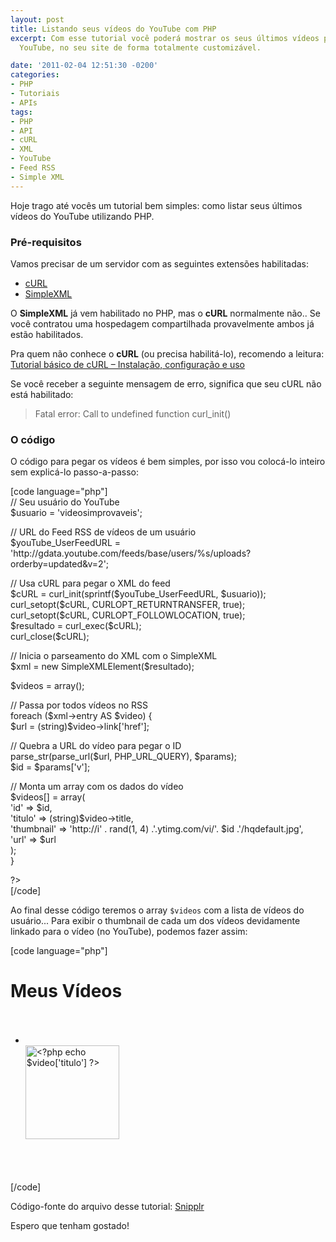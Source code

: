 ```yaml
---
layout: post
title: Listando seus vídeos do YouTube com PHP
excerpt: Com esse tutorial você poderá mostrar os seus últimos vídeos publicados no
  YouTube, no seu site de forma totalmente customizável.

date: '2011-02-04 12:51:30 -0200'
categories:
- PHP
- Tutoriais
- APIs
tags:
- PHP
- API
- cURL
- XML
- YouTube
- Feed RSS
- Simple XML
---
```

<p>Hoje trago até vocês um tutorial bem simples: como listar seus últimos vídeos do YouTube utilizando PHP.</p>
<h3>Pré-requisitos</h3>
<p>Vamos precisar de um servidor com as seguintes extensões habilitadas:</p>
<ul>
<li><a href="http://php.net/manual/book.curl.php">cURL</a></li>
<li><a href="http://php.net/manual/book.simplexml.php">SimpleXML</a></li>
</ul>
<p>O <strong>SimpleXML</strong> já vem habilitado no PHP, mas o <strong>cURL</strong> normalmente não.. Se você contratou uma hospedagem compartilhada provavelmente ambos já estão habilitados.</p>
<p>Pra quem não conhece o <strong>cURL</strong> (ou precisa habilitá-lo), recomendo a leitura: <a href="http://blog.thiagobelem.net/tutorial-basico-de-curl-instalacao-configuracao-e-uso/">Tutorial básico de cURL – Instalação, configuração e uso</a></p>
<p>Se você receber a seguinte mensagem de erro, significa que seu cURL não está habilitado:</p>
<blockquote><p>Fatal error: Call to undefined function curl_init()</p></blockquote>
<h3>O código</h3>
<p>O código para pegar os vídeos é bem simples, por isso vou colocá-lo inteiro sem explicá-lo passo-a-passo:</p>
<p>[code language="php"]<br />
<?php<br />
// Seu usuário do YouTube<br />
$usuario = 'videosimprovaveis';</p>
<p>// URL do Feed RSS de vídeos de um usuário<br />
$youTube_UserFeedURL = 'http://gdata.youtube.com/feeds/base/users/%s/uploads?orderby=updated&v=2';</p>
<p>// Usa cURL para pegar o XML do feed<br />
$cURL = curl_init(sprintf($youTube_UserFeedURL, $usuario));<br />
curl_setopt($cURL, CURLOPT_RETURNTRANSFER, true);<br />
curl_setopt($cURL, CURLOPT_FOLLOWLOCATION, true);<br />
$resultado = curl_exec($cURL);<br />
curl_close($cURL);</p>
<p>// Inicia o parseamento do XML com o SimpleXML<br />
$xml = new SimpleXMLElement($resultado);</p>
<p>$videos = array();</p>
<p>// Passa por todos vídeos no RSS<br />
foreach ($xml->entry AS $video) {<br />
	$url = (string)$video->link['href'];</p>
<p>	// Quebra a URL do vídeo para pegar o ID<br />
	parse_str(parse_url($url, PHP_URL_QUERY), $params);<br />
	$id = $params['v'];</p>
<p>	// Monta um array com os dados do vídeo<br />
	$videos[] = array(<br />
		'id' => $id,<br />
		'titulo' => (string)$video->title,<br />
		'thumbnail' => 'http://i' . rand(1, 4) .'.ytimg.com/vi/'. $id .'/hqdefault.jpg',<br />
		'url' => $url<br />
	);<br />
}</p>
<p>?><br />
[/code]</p>
<p>Ao final desse código teremos o array <code>$videos</code> com a lista de vídeos do usuário... Para exibir o thumbnail de cada um dos vídeos devidamente linkado para o vídeo (no YouTube), podemos fazer assim:</p>
<p>[code language="php"]<br />
<h1>Meus Vídeos</h1></p>
<p><ul><br />
	<?php foreach ($videos AS $video) { ?><br />
	<li><br />
		<a href="<?php echo $video['url'] ?>" title="<?php echo $video['titulo'] ?>"><img src="<?php echo $video['thumbnail'] ?>" alt="<?php echo $video['titulo'] ?>" width="150" /></a><br />
	</li><br />
	<?php } ?><br />
</ul><br />
[/code]</p>
<p>Código-fonte do arquivo desse tutorial: <a href="http://snipplr.com/view/48433/listando-seus-vdeos-do-youtube-com-php/">Snipplr</a></p>
<p>Espero que tenham gostado!</p>
